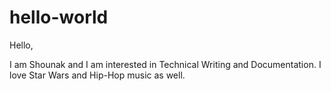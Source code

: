 # hello-world


Hello,

I am Shounak and I am interested in Technical Writing and Documentation. 
I love Star Wars and Hip-Hop music as well. 
